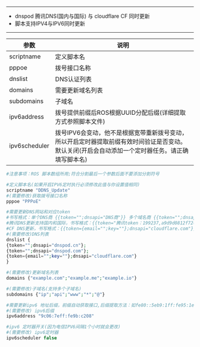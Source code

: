 - - -
* dnspod 腾讯DNS(国内与国际) 与 cloudflare CF 同时更新
* 脚本支持IPV4与IPV6同时更新
- - -
|参数|说明|
|---|---|
|scriptname|定义脚本名|
|pppoe|拨号接口名称|
|dnslist|DNS认证列表|
|domains|需要更新域名列表|
|subdomains|子域名|
|ipv6address|拨号提供前缀后ROS根据UUID分配后缀(详细提取方式参照脚本文件)|
|ipv6scheduler|拨号IPV6会变动，他不是根据宽带重新拨号变动，所以开启定时器提取前缀有效时间验证是否变动。默认关闭(开启会自动添加一个定时器任务。请正确填写脚本名)|
```php
#注意事项：ROS 脚本数组所用;符合分割最后一个参数后面不要添加分割符号

#定义脚本名(如果开启IPV6定时执行必须修改此值与你设置值相同)
scriptname "DDNS_Update"
#(需要修改)获取拨号接口名称
pppoe "PPPoE"

#需要更新DNS网站和对应token
#书写格式：单个DNS商 {{token="";dnsapi="DNS商"}} 多个域名商 {{token="";dnsapi="DNS商"}}
#腾讯DNS更新支持国内和国际，书写格式：{{token="腾讯token：199237,a9d9d0812f72d";dnsapi="DNS商：dnspod.cn 或 dnspod.com"}}
#CF DNS更新，书写格式：{{token={email="";key=""};dnsapi="cloudflare.com"}}
#(需要修改)DNS列表
dnslist {
{token="";dnsapi="dnspod.cn"};
{token="";dnsapi="dnspod.com"};
{token={email="";key=""};dnsapi="cloudflare.com"}
}

#(需要修改)更新域名列表
domains {"example.com";"example.me";"example.io"}

#(需要修改)子域名(支持多个子域名)
subdomains {"ip";"api";"www";"*";"@"}

#需要更新ipv6 地址后缀，前缀自动获取接口,后缀提取方法：如fe80::5eb9:1ff:fe95:1e70/64 提取后：5eb9:1ff:fe95:1e70
#(需要修改) ipv6后缀
ipv6address "9c06:7eff:fe9b:c208"

#ipv6 定时器开关(因为电信IPV6间隔1个小时就会更改)
#(需要修改) ipv6定时器
ipv6scheduler false
```
